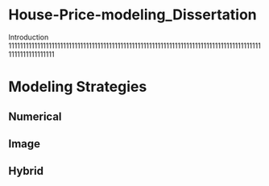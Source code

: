# House-Price-modeling_Dissertation
Introduction   
11111111111111111111111111111111111111111111111111111111111111111111111111111111111111111111111111111111
# Modeling Strategies   
## Numerical  


## Image   


## Hybrid   

